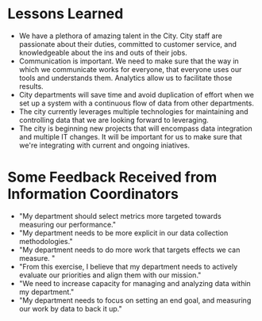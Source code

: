 # Lessons Learned
* We have a plethora of amazing talent in the City.  City staff are passionate about their duties, committed to customer service, and knowledgeable about the ins and outs of their jobs.
* Communication is important.  We need to make sure that the way in which we communicate works for everyone, that everyone uses our tools and understands them.  Analytics allow us to facilitate those results.
* City departments will save time and avoid duplication of effort when we set up a system with a continuous flow of data from other departments.
* The city currently leverages multiple technologies for maintaining and controlling data that we are looking forward to leveraging.
* The city is beginning new projects that will encompass data integration and multiple IT changes.  It will be important for us to make sure that we're integrating with current and ongoing iniatives.

# Some Feedback Received from Information Coordinators
* "My department should select metrics more targeted towards measuring our performance."
* "My department needs to be more explicit in our data collection methodologies."
* "My department needs to do more work that targets effects we can measure. "
* "From this exercise, I believe that my department needs to actively evaluate our priorities and align them with our mission."
* "We need to increase capacity for managing and analyzing data within my department."
* "My department needs to focus on setting an end goal, and measuring our work by data to back it up."